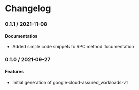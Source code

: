 # Changelog

### 0.1.1 / 2021-11-08

#### Documentation

* Added simple code snippets to RPC method documentation

### 0.1.0 / 2021-09-27

#### Features

* Initial generation of google-cloud-assured_workloads-v1
